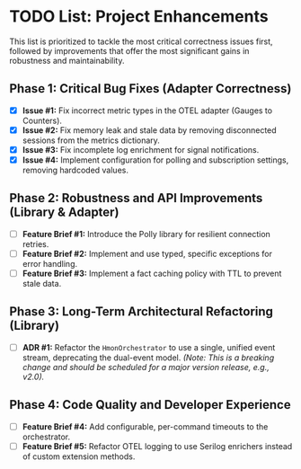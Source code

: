 # TODO List: Project Enhancements

This list is prioritized to tackle the most critical correctness issues first, followed by improvements that offer the most significant gains in robustness and maintainability.

## Phase 1: Critical Bug Fixes (Adapter Correctness)

- [x] **Issue #1:** Fix incorrect metric types in the OTEL adapter (Gauges to Counters).
- [x] **Issue #2:** Fix memory leak and stale data by removing disconnected sessions from the metrics dictionary.
- [x] **Issue #3:** Fix incomplete log enrichment for signal notifications.
- [x] **Issue #4:** Implement configuration for polling and subscription settings, removing hardcoded values.

## Phase 2: Robustness and API Improvements (Library & Adapter)

- [ ] **Feature Brief #1:** Introduce the Polly library for resilient connection retries.
- [ ] **Feature Brief #2:** Implement and use typed, specific exceptions for error handling.
- [ ] **Feature Brief #3:** Implement a fact caching policy with TTL to prevent stale data.

## Phase 3: Long-Term Architectural Refactoring (Library)

- [ ] **ADR #1:** Refactor the `HmonOrchestrator` to use a single, unified event stream, deprecating the dual-event model. *(Note: This is a breaking change and should be scheduled for a major version release, e.g., v2.0).*

## Phase 4: Code Quality and Developer Experience

- [ ] **Feature Brief #4:** Add configurable, per-command timeouts to the orchestrator.
- [ ] **Feature Brief #5:** Refactor OTEL logging to use Serilog enrichers instead of custom extension methods.
